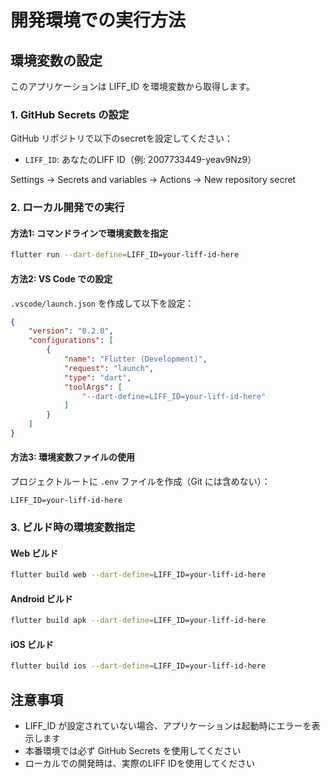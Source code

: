 # 開発環境での実行方法

## 環境変数の設定

このアプリケーションは LIFF_ID を環境変数から取得します。

### 1. GitHub Secrets の設定

GitHub リポジトリで以下のsecretを設定してください：

- `LIFF_ID`: あなたのLIFF ID（例: 2007733449-yeav9Nz9）

Settings → Secrets and variables → Actions → New repository secret

### 2. ローカル開発での実行

#### 方法1: コマンドラインで環境変数を指定

```bash
flutter run --dart-define=LIFF_ID=your-liff-id-here
```

#### 方法2: VS Code での設定

`.vscode/launch.json` を作成して以下を設定：

```json
{
    "version": "0.2.0",
    "configurations": [
        {
            "name": "Flutter (Development)",
            "request": "launch",
            "type": "dart",
            "toolArgs": [
                "--dart-define=LIFF_ID=your-liff-id-here"
            ]
        }
    ]
}
```

#### 方法3: 環境変数ファイルの使用

プロジェクトルートに `.env` ファイルを作成（Git には含めない）：

```
LIFF_ID=your-liff-id-here
```

### 3. ビルド時の環境変数指定

#### Web ビルド
```bash
flutter build web --dart-define=LIFF_ID=your-liff-id-here
```

#### Android ビルド
```bash
flutter build apk --dart-define=LIFF_ID=your-liff-id-here
```

#### iOS ビルド
```bash
flutter build ios --dart-define=LIFF_ID=your-liff-id-here
```

## 注意事項

- LIFF_ID が設定されていない場合、アプリケーションは起動時にエラーを表示します
- 本番環境では必ず GitHub Secrets を使用してください
- ローカルでの開発時は、実際のLIFF IDを使用してください
